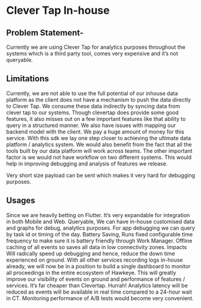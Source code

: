 # Clever Tap In-house

## Problem Statement-
Currently we are using Clever Tap for analytics purposes throughout the systems which is a third party tool, comes very expensive and it’s not queryable.

## Limitations

Currently, we are not able to use the full potential of our inhouse data platform as the client does not have a mechanism to push the data directly to Clever Tap.
We consume these data indirectly by syncing data from clever tap to our systems.
Though clevertap does provide some good features, it also misses out on a few important features like that ability to query in a structured manner. We also have issues with mapping our backend model with the client. We pay a huge amount of money for this service. With this sdk we lay one step closer to achieving the ultimate data platform / analytics system. We would also benefit from the fact that all the tools built by our data platform will work across teams. The other important factor is we would not have workflow on two different systems. This would help in improving debugging and analysis of features we release.

Very short size payload can be sent which makes it very hard for debugging purposes.

## Usages
Since we are heavily betting on Flutter. It’s very expandable for integration in  both Mobile and Web.
Queryable, We can have in-house customised data and graphs for debug, analytics purposes. For app debugging we can query by task id or timing of the day.
Battery Saving, Runs fixed configurable time frequency  to make sure it is battery friendly through Work Manager.
Offline caching of all events so saves all data in low connectivity zones.
Impacts
Will radically speed up debugging and hence, reduce the down time experienced on ground.
With all other services recording logs in-house already, we will now be in a position to build a single dashboard to monitor all proceedings in the entire ecosystem of Hawkeye. This will greatly improve our visibility of events on ground and performance of features / services.
It’s far  cheaper than Clevertap. Hurrah!
Analytics latency will be reduced as events will be available in real time compared to a 24-hour wait in CT.
Monitoring performance of A/B tests would become very convenient.
